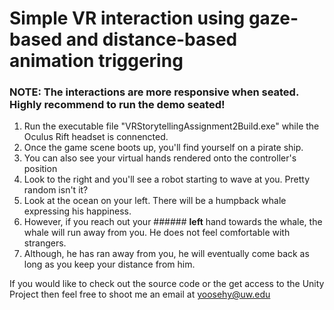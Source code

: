 # Simple VR interaction using gaze-based and distance-based animation triggering

### **NOTE:** __The interactions are more responsive when seated. Highly recommend to run the demo seated!__

1. Run the executable file "VRStorytellingAssignment2Build.exe" while the Oculus Rift headset is connencted.
2. Once the game scene boots up, you'll find yourself on a pirate ship. 
3. You can also see your virtual hands rendered onto the controller's position
4. Look to the right and you'll see a robot starting to wave at you. Pretty random isn't it?
5. Look at the ocean on your left. There will be a humpback whale expressing his happiness. 
6. However, if you reach out your ###### __**left**__ hand towards the whale, the whale will run away from you. He does not feel comfortable with strangers.
7. Although, he has ran away from you, he will eventually come back as long as you keep your distance from him. 


If you would like to check out the source code or the get access to the Unity Project then feel free to shoot me an email at yoosehy@uw.edu
